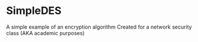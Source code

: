 # SimpleDES
A simple example of an encryption algorithm
Created for a network security class (AKA academic purposes)
